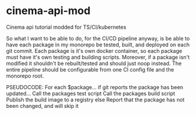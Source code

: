 # cinema-api-mod

Cinema api tutorial modded for TS/CI/kubernetes

So what I want to be able to do, for the CI/CD pipeline anyway, is be able to have each package in my monorepo be tested, built, and deployed on each git commit. Each package is it's own docker container, so each package must have it's own testing and building scripts. Moreover, if a package isn't modified it shouldn't be rebuilt/tested and should just noop instead. The entire pipeline should be configurable from one CI config file and the monorepo root.

PSEUDOCODE:
For each $package...
  if git reports the package has been updated...
    Call the packages test script
    Call the packages build script
    Publish the build image to a registry
  else
    Report that the package has not been changed, and will skip it